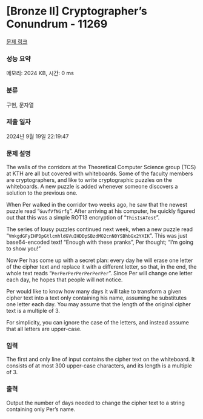 # [Bronze II] Cryptographer’s Conundrum - 11269 

[문제 링크](https://www.acmicpc.net/problem/11269) 

### 성능 요약

메모리: 2024 KB, 시간: 0 ms

### 분류

구현, 문자열

### 제출 일자

2024년 9월 19일 22:19:47

### 문제 설명

<p>The walls of the corridors at the Theoretical Computer Science group (TCS) at KTH are all but covered with whiteboards. Some of the faculty members are cryptographers, and like to write cryptographic puzzles on the whiteboards. A new puzzle is added whenever someone discovers a solution to the previous one.</p>

<p>When Per walked in the corridor two weeks ago, he saw that the newest puzzle read “<code>GuvfVfNGrfg</code>”. After arriving at his computer, he quickly figured out that this was a simple ROT13 encryption of “<code>ThisIsATest</code>”.</p>

<p>The series of lousy puzzles continued next week, when a new puzzle read “<code>VmkgdGFyIHPDpGtlcmhldGVuIHDDpSBzdMO2cnN0YSBhbGx2YXIK</code>”. This was just base64-encoded text! “Enough with these pranks”, Per thought; “I’m going to show you!”</p>

<p>Now Per has come up with a secret plan: every day he will erase one letter of the cipher text and replace it with a different letter, so that, in the end, the whole text reads “<code>PerPerPerPerPerPerPer</code>”. Since Per will change one letter each day, he hopes that people will not notice.</p>

<p>Per would like to know how many days it will take to transform a given cipher text into a text only containing his name, assuming he substitutes one letter each day. You may assume that the length of the original cipher text is a multiple of 3.</p>

<p>For simplicity, you can ignore the case of the letters, and instead assume that all letters are upper-case.</p>

### 입력 

 <p>The first and only line of input contains the cipher text on the whiteboard. It consists of at most 300 upper-case characters, and its length is a multiple of 3.</p>

### 출력 

 <p>Output the number of days needed to change the cipher text to a string containing only Per’s name.</p>

